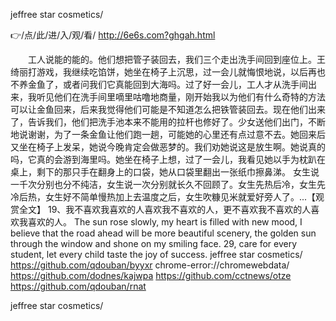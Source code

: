 
jeffree star cosmetics/




👉/点/此/进/入/观/看/ http://6e6s.com?ghgah.html




　　工人说能的能的。他们想把管子装回去，我们三个走出洗手间回到座位上。王绮丽打游戏，我继续吃馅饼，她坐在椅子上沉思，过一会儿就悔恨地说，以后再也不养金鱼了，或者问我们它真能回到大海吗。过了好一会儿，工人才从洗手间出来，我听见他们在洗手间里嘀里咕噜地商量，刚开始我以为他们有什么奇特的方法可以让金鱼回来，后来我觉得他们可能是不知道怎么把铁管装回去。现在他们出来了，告诉我们，他们把洗手池本来不能用的拉杆也修好了。少女送他们出门，不断地说谢谢，为了一条金鱼让他们跑一趟，可能她的心里还有点过意不去。她回来后又坐在椅子上发呆，她说今晚肯定会做恶梦的。我们劝她说这是放生啊。她说真的吗，它真的会游到海里吗。她坐在椅子上想，过了一会儿，我看见她以手为枕趴在桌上，剩下的那只手在翻身上的口袋，她从口袋里翻出一张纸巾擦鼻涕。
女生说一千次分别也分不纯洁，女生说一次分别就长久不回顾了。女生先热后冷，女生先冷后热，女生好不简单慢热加上去温度之后，女生吹糠见米就爱好旁人了。...【观赏全文】
	19、我不喜欢我喜欢的人喜欢我不喜欢的人，更不喜欢我不喜欢的人喜欢我喜欢的人。
The sun rose slowly, my heart is filled with new mood, I believe that the road ahead will be more beautiful scenery, the golden sun through the window and shone on my smiling face.
29, care for every student, let every child taste the joy of success.
jeffree star cosmetics/ https://github.com/qdouban/byyxr
chrome-error://chromewebdata/
https://github.com/dodnes/kajwpa
https://github.com/cctnews/otze
https://github.com/qdouban/rnat





jeffree star cosmetics/
